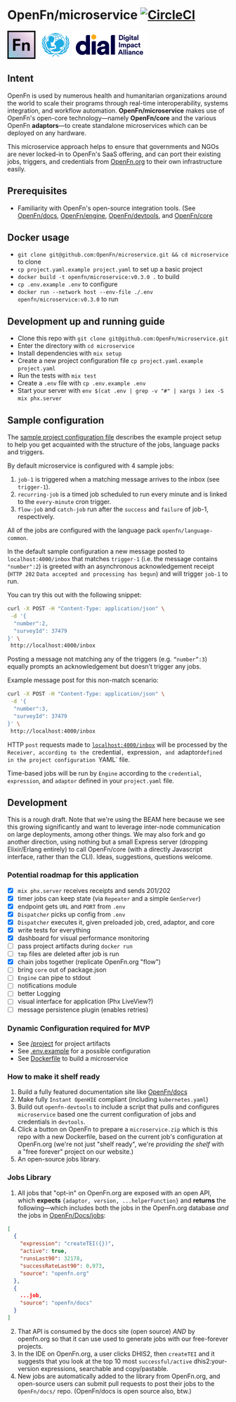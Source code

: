 # OpenFn/microservice [![CircleCI](https://circleci.com/gh/OpenFn/microservice.svg?style=svg)](https://circleci.com/gh/OpenFn/microservice)

[![openfn](assets/logo.png)](https://www.openfn.org)
[![unicef](https://raw.githubusercontent.com/OpenFn/microservice/master/assets/unicef.png)](https://digitalimpactalliance.org)
[![dial](https://raw.githubusercontent.com/OpenFn/microservice/master/assets/dial.png)](https://www.unicef.org)

## Intent

OpenFn is used by numerous health and humanitarian organizations around the
world to scale their programs through real-time interoperability, systems
integration, and workflow automation. **OpenFn/microservice** makes use of
OpenFn's open-core technology—namely **OpenFn/core** and the various OpenFn
**adaptors**—to create standalone microservices which can be deployed on any
hardware.

This microservice approach helps to ensure that governments and NGOs are never
locked-in to OpenFn's SaaS offering, and can port their existing jobs, triggers,
and credentials from [OpenFn.org](www.openfn.org) to their own infrastructure
easily.

## Prerequisites

- Familiarity with OpenFn's open-source integration tools. (See
  [OpenFn/docs](https://docs.openfn.org),
  [OpenFn/engine](https://github.com/openFn/engine),
  [OpenFn/devtools](https://openfn.github.io/devtools/), and
  [OpenFn/core](https://github.com/openFn/core)

## Docker usage

- `git clone git@github.com:OpenFn/microservice.git && cd microservice` to clone
- `cp project.yaml.example project.yaml` to set up a basic project
- `docker build -t openfn/microservice:v0.3.0 .` to build
- `cp .env.example .env` to configure
- `docker run --network host --env-file ./.env openfn/microservice:v0.3.0` to
  run

## Development up and running guide

- Clone this repo with `git clone git@github.com:OpenFn/microservice.git`
- Enter the directory with `cd microservice`
- Install dependencies with `mix setup`
- Create a new project configuration file `cp project.yaml.example project.yaml`
- Run the tests with `mix test`
- Create a `.env` file with `cp .env.example .env`
- Start your server with
  `env $(cat .env | grep -v "#" | xargs ) iex -S mix phx.server`

## Sample configuration

The
[sample project configuration file](https://github.com/OpenFn/microservice/blob/main/project.yaml.example)
describes the example project setup to help you get acquainted with the
structure of the jobs, language packs and triggers.

By default microservice is configured with 4 sample jobs:

1. `job-1` is triggered when a matching message arrives to the inbox (see
   `trigger-1`).
2. `recurring-job` is a timed job scheduled to run every minute and is linked to
   the `every-minute` cron trigger.
3. `flow-job` and `catch-job` run after the `success` and `failure` of job-1,
   respectively.

All of the jobs are configured with the language pack `openfn/language-common`.

In the default sample configuration a new message posted to
`localhost:4000/inbox` that matches `trigger-1` (i.e. the message contains
`"number":2`) is greeted with an asynchronous acknowledgement receipt
(`HTTP 202` `Data accepted and processing has begun`) and will trigger `job-1`
to run.

You can try this out with the following snippet:

```sh
curl -X POST -H "Content-Type: application/json" \
 -d '{
  "number":2,
  "surveyId": 37479
}' \
 http://localhost:4000/inbox
```

Posting a message not matching any of the triggers (e.g. `“number”:3`) equally
prompts an acknowledgement but doesn’t trigger any jobs.

Example message post for this non-match scenario:

```sh
curl -X POST -H "Content-Type: application/json" \
 -d '{
  "number":3,
  "surveyId": 37479
}' \
 http://localhost:4000/inbox
```

HTTP `post` requests made to
[`localhost:4000/inbox`](http://localhost:4000/inbox) will be processed by the
`Receiver, according to the `credential`, `expression`, and `adaptor`defined in the project configuration `YAML`
file.

Time-based jobs will be run by `Engine` according to the `credential`,
`expression`, and `adaptor` defined in your `project.yaml` file.

## Development

This is a rough draft. Note that we're using the BEAM here because we see this
growing significantly and want to leverage inter-node communication on large
deployments, among other things. We may also fork and go another direction,
using nothing but a small Express server (dropping Elixir/Erlang entirely) to
call OpenFn/core (with a directly Javascript interface, rather than the CLI).
Ideas, suggestions, questions welcome.

### Potential roadmap for this application

- [x] `mix phx.server` receives receipts and sends 201/202
- [x] timer jobs can keep state (via `Repeater` and a simple `GenServer`)
- [x] endpoint gets `URL` and `PORT` from `.env`
- [x] `Dispatcher` picks up config from `.env`
- [x] `Dispatcher` executes it, given preloaded job, cred, adaptor, and core
- [x] write tests for everything
- [x] dashboard for visual performance monitoring
- [ ] pass project artifacts during `docker run`
- [ ] `tmp` files are deleted after job is run
- [x] chain jobs together (replicate OpenFn.org "flow")
- [ ] bring `core` out of package.json
- [ ] `Engine` can pipe to stdout
- [ ] notifications module
- [ ] better Logging
- [ ] visual interface for application (Phx LiveView?)
- [ ] message persistence plugin (enables retries)

### Dynamic Configuration required for MVP

- See [/project](https://github.com/OpenFn/microservice/blob/master/project) for
  project artifacts
- See
  [.env.example](https://github.com/OpenFn/microservice/blob/master/.env.example)
  for a possible configuration
- See
  [Dockerfile](https://github.com/OpenFn/microservice/blob/master/Dockerfile) to
  build a microservice

### How to make it shelf ready

1. Build a fully featured documentation site like
   [OpenFn/docs](https://docs.openfn.org)
2. Make fully `Instant OpenHIE` compliant (including `kubernetes.yaml`)
3. Build out `openfn-devtools` to include a script that pulls and configures
   `microservice` based one the current configuration of jobs and credentials in
   `devtools`.
4. Click a button on OpenFn to prepare a `microservice.zip` which is this repo
   with a new Dockerfile, based on the current job's configuration at OpenFn.org
   (we're not just "shelf ready", we're _providing the shelf_ with a "free
   forever" project on our website.)
5. An open-source jobs library.

### Jobs Library

1. All jobs that "opt-in" on OpenFn.org are exposed with an open API, which
   **expects** `{adaptor, version, ...helperFunction}` and **returns** the
   following—which includes both the jobs in the OpenFn.org database _and_ the
   jobs in [OpenFn/Docs/jobs](https://www.github.com/openfn/docs/jobs):

```json
[
  {
    "expression": "createTEI({})",
    "active": true,
    "runsLast90": 32178,
    "successRateLast90": 0.973,
    "source": "openfn.org"
  },
  {
    ...job,
    "source": "openfn/docs"
  }
]
```

2. That API is consumed by the docs site (open source) _AND_ by openfn.org so
   that it can use used to generate jobs with our free-forever projects.
3. In the IDE on OpenFn.org, a user clicks DHIS2, then `createTEI` and it
   suggests that you look at the top 10 most `successful/active`
   dhis2:your-version expressions, searchable and copy/pastable.
4. New jobs are automatically added to the library from OpenFn.org, and
   open-source users can submit pull requests to post their jobs to the
   `OpenFn/docs/` repo. (OpenFn/docs is open source also, btw.)
